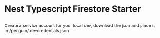# Nest Typescript Firestore Starter

##

Create a service account for your local dev, download the json and place it in /penguin/.devcredentials.json
